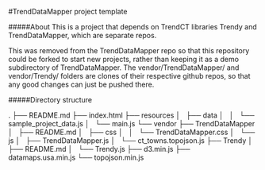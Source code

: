 #TrendDataMapper project template

#####About
This is a project that depends on TrendCT libraries Trendy and TrendDataMapper, which are separate repos.

This was removed from the TrendDataMapper repo so that this repository could be forked to start new projects, rather than keeping it as a demo subdirectory of TrendDataMapper. The vendor/TrendDataMapper/ and vendor/Trendy/ folders are clones of their respective github repos, so that any good changes can just be pushed there.

#####Directory structure

.
├── README.md
├── index.html
├── resources
│   ├── data
│   │   └── sample_project_data.js
│   └── main.js
└── vendor
    ├── TrendDataMapper
    │   ├── README.md
    │   ├── css
    │   │   └── TrendDataMapper.css
    │   └── js
    │       ├── TrendDataMapper.js
    │       └── ct_towns.topojson.js
    ├── Trendy
    │   ├── README.md
    │   └── Trendy.js
    ├── d3.min.js
    ├── datamaps.usa.min.js
    └── topojson.min.js
